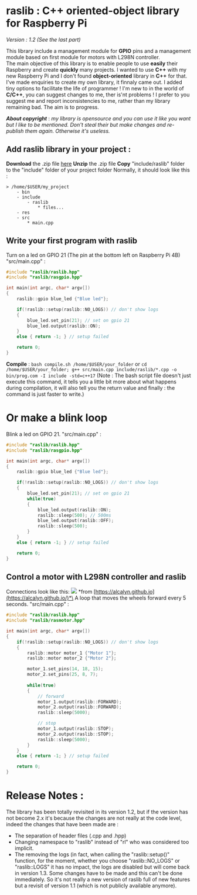 # raslib : C++ oriented-object library for Raspberry Pi
*Version : 1.2 (See the last part)* 

This library include a management module for **GPIO** pins and a management module based on first module for motors with L298N controller.\
The main objective of this library is to enable people to use **easily** their Raspberry and create **quickly** many projects.
I wanted to use **C++** with my new Raspberry Pi and I don't found **object-oriented** library in **C++** for that. I've made enquiries to create my own library, it finnaly came out. I added tiny options to facilitate the life of programmer !
I'm new to in the world of **C/C++**, you can suggest changes to me, ther is'nt problems ! I prefer to you suggest me and report inconsistencies to me, rather than my library remaining bad. The aim is to progress.

***About copyright*** : *my library is opensource and you can use it like you want but I like to be mentioned. Don't steal their but make changes and re-publish them again. Otherwise it's useless.*

## Add raslib library in your project :
**Download** the .zip file [here](https://github.com/antoninhrlt/raslib/archive/main.zip)
**Unzip** the .zip file
**Copy** "include/raslib" folder to the "include" folder of your project folder
Normally, it should look like this :

```
> /home/$USER/my_project
    - bin
    - include
        - raslib
            * files...
    - res
    - src
        * main.cpp
```
## Write your first program with raslib
Turn on a led on GPIO 21 (The pin at the bottom left on Raspberry Pi 4B)
"src/main.cpp" :

```cpp
#include "raslib/raslib.hpp"
#include "raslib/rasgpio.hpp"

int main(int argc, char* argv[])
{
    raslib::gpio blue_led {"Blue led"};

    if(!raslib::setup(raslib::NO_LOGS)) // don't show logs
    {
        blue_led.set_pin(21); // set on gpio 21
        blue_led.output(raslib::ON);
    }
    else { return -1; } // setup failed

    return 0;
}
```
**Compile** : `bash compile.sh /home/$USER/your_folder` or `cd /home/$USER/your_folder; g++ src/main.cpp include/raslib/*.cpp -o bin/prog.com -I include -std=c++17` (Note : The bash script file doesn't just execute this command, it tells you a little bit more about what happens during compilation, it will also tell you the return value and finally : the command is just faster to write.)

# Or make a blink loop
Blink a led on GPIO 21. "src/main.cpp" :

```cpp
#include "raslib/raslib.hpp"
#include "raslib/rasgpio.hpp"

int main(int argc, char* argv[])
{
    raslib::gpio blue_led {"Blue led"};

    if(!raslib::setup(raslib::NO_LOGS)) // don't show logs
    {
        blue_led.set_pin(21); // set on gpio 21
        while(true)
        {
            blue_led.output(raslib::ON);
            raslib::sleep(500); // 500ms
            blue_led.output(raslib::OFF);
            raslib::sleep(500);
        }
    }
    else { return -1; } // setup failed

    return 0;
}
```
## Control a motor with L298N controller and raslib
Connections look like this: ![](https://alcalyn.github.io/assets/images/rpi-motors/rasp-l298n.png) 
*from [https://alcalyn.github.io](https://alcalyn.github.io/)*\
A loop that moves the wheels forward every 5 seconds. "src/main.cpp" :

```cpp
#include "raslib/raslib.hpp"
#include "raslib/rasmotor.hpp"

int main(int argc, char* argv[])
{
    if(!raslib::setup(raslib::NO_LOGS)) // don't show logs
    {
        raslib::motor motor_1 {"Motor 1"};
        raslib::motor motor_2 {"Motor 2"};

        motor_1.set_pins(14, 18, 15);
        motor_2.set_pins(25, 8, 7);
        
        while(true)
        {
            // forward
            motor_1.output(raslib::FORWARD);
            motor_2.output(raslib::FORWARD);
            raslib::sleep(5000);

            // stop
            motor_1.output(raslib::STOP); 
            motor_2.output(raslib::STOP);
            raslib::sleep(5000);
        }
    }
    else { return -1; } // setup failed

    return 0;
}
```

# Release Notes :

The library has been totally revisited in its version 1.2, but if the version has not become 2.x it's because the changes are not really at the code level, indeed the changes that have been made are :
- The separation of header files (.cpp and .hpp)
- Changing namespace to "raslib" instead of "rl" who was considered too implicit.
- The removing the logs (in fact, when calling the "raslib::setup()" function, for the moment, whether you choose "raslib::NO_LOGS" or "raslib::LOGS" it has no impact, the logs are disabled but will come back in version 1.3. Some changes have to be made and this can't be done immediately.
So it's not really a new version of raslib full of new features but a revisit of version 1.1 (which is not publicly available anymore).